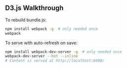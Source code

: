 D3.js Walkthrough
-----------------

To rebuild bundle.js:
```bash
npm install webpack -g  # only needed once
webpack
```

To serve with auto-refresh on save:
```bash
npm install webpack-dev-server -g  # only needed once
webpack-dev-server --hot --inline
# Content is served at http://localhost:8080/
```
